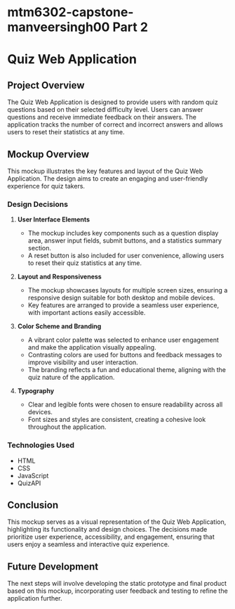# mtm6302-capstone-manveersingh00 Part 2
# Quiz Web Application

## Project Overview

The Quiz Web Application is designed to provide users with random quiz questions based on their selected difficulty level. Users can answer questions and receive immediate feedback on their answers. The application tracks the number of correct and incorrect answers and allows users to reset their statistics at any time.

## Mockup Overview

This mockup illustrates the key features and layout of the Quiz Web Application. The design aims to create an engaging and user-friendly experience for quiz takers.

### Design Decisions

1. **User Interface Elements**
   - The mockup includes key components such as a question display area, answer input fields, submit buttons, and a statistics summary section.
   - A reset button is also included for user convenience, allowing users to reset their quiz statistics at any time.

2. **Layout and Responsiveness**
   - The mockup showcases layouts for multiple screen sizes, ensuring a responsive design suitable for both desktop and mobile devices.
   - Key features are arranged to provide a seamless user experience, with important actions easily accessible.

3. **Color Scheme and Branding**
   - A vibrant color palette was selected to enhance user engagement and make the application visually appealing.
   - Contrasting colors are used for buttons and feedback messages to improve visibility and user interaction.
   - The branding reflects a fun and educational theme, aligning with the quiz nature of the application.

4. **Typography**
   - Clear and legible fonts were chosen to ensure readability across all devices.
   - Font sizes and styles are consistent, creating a cohesive look throughout the application.

### Technologies Used
- HTML
- CSS
- JavaScript
- QuizAPI

## Conclusion

This mockup serves as a visual representation of the Quiz Web Application, highlighting its functionality and design choices. The decisions made prioritize user experience, accessibility, and engagement, ensuring that users enjoy a seamless and interactive quiz experience.

## Future Development
The next steps will involve developing the static prototype and final product based on this mockup, incorporating user feedback and testing to refine the application further.


